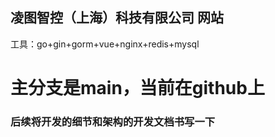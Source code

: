 
## 凌图智控（上海）科技有限公司 网站
工具：go+gin+gorm+vue+nginx+redis+mysql
# 主分支是main，当前在github上


### 后续将开发的细节和架构的开发文档书写一下

